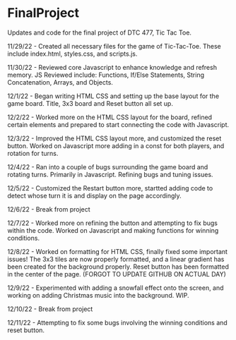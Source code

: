 # FinalProject
Updates and code for the final project of DTC 477, Tic Tac Toe. 

11/29/22 - Created all necessary files for the game of Tic-Tac-Toe. These include index.html, styles.css, and scripts.js.

11/30/22 - Reviewed core Javascript to enhance knowledge and refresh memory. JS Reviewed include: Functions, If/Else Statements, String Concatenation, Arrays, and Objects.

12/1/22 - Began writing HTML CSS and setting up the base layout for the game board. Title, 3x3 board and Reset button all set up. 

12/2/22 - Worked more on the HTML CSS layout for the board, refined certain elements and prepared to start connecting the code with Javascript.

12/3/22 - Improved the HTML CSS layout more, and customized the reset button. Worked on Javascript more adding in a const for both players, and rotation for turns.

12/4/22 - Ran into a couple of bugs surrounding the game board and rotating turns. Primarily in Javascript. Refining bugs and tuning issues. 

12/5/22 - Customized the Restart button more, startted adding code to detect whose turn it is and display on the page accordingly. 

12/6/22 - Break from project

12/7/22 - Worked more on refining the button and attempting to fix bugs within the code. Worked on Javascript and making functions for winning conditions. 

12/8/22 - Worked on formatting for HTML CSS, finally fixed some important issues! The 3x3 tiles are now properly formatted, and a linear gradient has been created for the background properly. Reset button has been formatted in the center of the page. (FORGOT TO UPDATE GITHUB ON ACTUAL DAY)

12/9/22 - Experimented with adding a snowfall effect onto the screen, and working on adding Christmas music into the background. WIP. 

12/10/22 - Break from project

12/11/22 - Attempting to fix some bugs involving the winning conditions and reset button.

